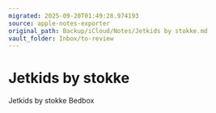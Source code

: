 ```yaml
---
migrated: 2025-09-20T01:49:28.974193
source: apple-notes-exporter
original_path: Backup/iCloud/Notes/Jetkids by stokke.md
vault_folder: Inbox/to-review
---
```

# Jetkids by stokke



Jetkids by stokke
Bedbox 
